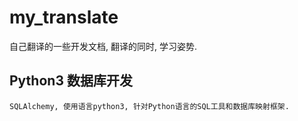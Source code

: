 # my_translate

自己翻译的一些开发文档, 翻译的同时, 学习姿势.

## Python3 数据库开发

    SQLAlchemy, 使用语言python3, 针对Python语言的SQL工具和数据库映射框架.

